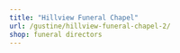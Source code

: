 ```yaml
---
title: "Hillview Funeral Chapel"
url: /gustine/hillview-funeral-chapel-2/
shop: funeral directors
---
```

